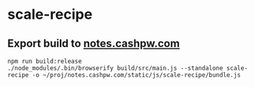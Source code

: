 # scale-recipe

## Export build to [notes.cashpw.com](http://github.com/cashpw/notes.cashpw.com)

```shell
npm run build:release
./node_modules/.bin/browserify build/src/main.js --standalone scale-recipe -o ~/proj/notes.cashpw.com/static/js/scale-recipe/bundle.js
```
